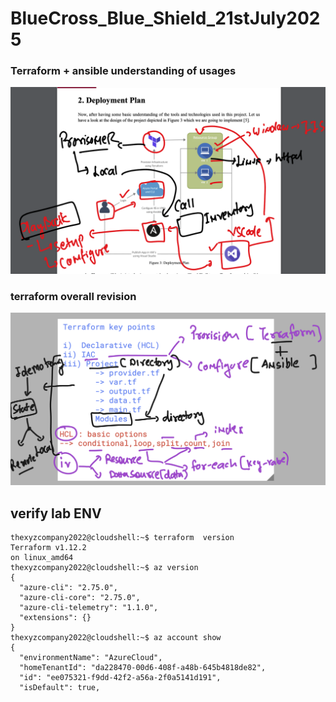 # BlueCross_Blue_Shield_21stJuly2025

### Terraform + ansible  understanding of usages

<img src="rev1.png">

### terraform overall revision 

<img src="rev2.png">

## verify lab ENV 

```
thexyzcompany2022@cloudshell:~$ terraform  version 
Terraform v1.12.2
on linux_amd64
thexyzcompany2022@cloudshell:~$ az version 
{
  "azure-cli": "2.75.0",
  "azure-cli-core": "2.75.0",
  "azure-cli-telemetry": "1.1.0",
  "extensions": {}
}
thexyzcompany2022@cloudshell:~$ az account show 
{
  "environmentName": "AzureCloud",
  "homeTenantId": "da228470-00d6-408f-a48b-645b4818de82",
  "id": "ee075321-f9dd-42f2-a56a-2f0a5141d191",
  "isDefault": true,

```
